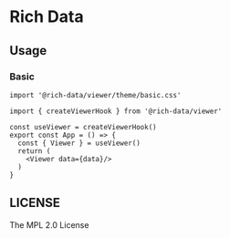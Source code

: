 # Rich Data

## Usage

### Basic

```tsx
import '@rich-data/viewer/theme/basic.css'

import { createViewerHook } from '@rich-data/viewer'

const useViewer = createViewerHook()
export const App = () => {
  const { Viewer } = useViewer()
  return (
    <Viewer data={data}/>
  )
}
```

## LICENSE

The MPL 2.0 License
